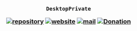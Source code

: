 <h3 align="center">

`DesktopPrivate`

[![repository](https://img.shields.io/badge/repository-white)](https://github.com/desktopprivate/template-nodejs-website)
[![website](https://img.shields.io/badge/website-white)](https://desktopprivate.github.io/template-nodejs-website)
[![mail](https://img.shields.io/badge/mail-white)](mailto:ze_ro_owen@hotmail.com)
[![Donation](https://img.shields.io/badge/donation-white)](https://desktopprivate.github.io/donation)

</h3>